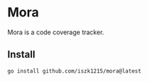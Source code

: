 # Mora

Mora is a code coverage tracker.

## Install

```
go install github.com/iszk1215/mora@latest
```
